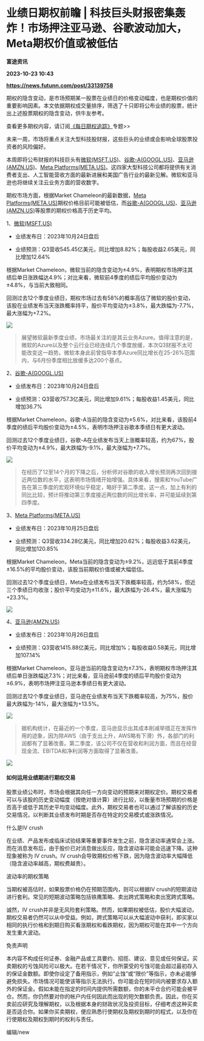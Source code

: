 # 业绩日期权前瞻 | 科技巨头财报密集轰炸！市场押注亚马逊、谷歌波动加大，Meta期权价值或被低估
**富途资讯**

**2023-10-23 10:43**

**https://news.futunn.com/post/33139758**

期权的隐含变动，是市场预期某一股票在业绩日的价格变动幅度，也是期权价值的重要影响因素。本文依据期权成交量排序，筛选了十只即将公布业绩的股票，统计出上述股票期权的隐含变动，供牛友参考。

查看更多期权内容，请订阅[《每日期权追踪》](https://news.futunn.com/news-topics/1333)专题>>

未来一周，市场将重点关注大型科技股财报，这些巨头的业绩或会影响全球股票投资者的风险偏好。

本周即将公布财报的科技巨头有[微软(MSFT.US)](https://www.futunn.com/quote/stock?m=us&code=MSFT)、[谷歌-A(GOOGL.US)](https://www.futunn.com/quote/stock?m=us&code=GOOGL)、[亚马逊(AMZN.US)](https://www.futunn.com/quote/stock?m=us&code=AMZN)、[Meta Platforms(META.US)](https://www.futunn.com/quote/stock?m=us&code=META)。这四家大型科技公司都将提供有关消费者支出、人工智能营收方面的最新进展和美国广告行业的最新见解。微软和亚马逊也将继续关注云业务方面的营收数字。

期权市场方面，根据Market Chameleon的最新数据，[Meta Platforms(META.US)](https://www.futunn.com/quote/stock?m=us&code=META)期权价格目前可能被低估，而[谷歌-A(GOOGL.US)](https://www.futunn.com/quote/stock?m=us&code=GOOGL)、[亚马逊(AMZN.US)](https://www.futunn.com/quote/stock?m=us&code=AMZN)等股票的期权价格高于历史平均。

1、[微软(MSFT.US)](https://www.futunn.com/quote/stock?m=us&code=MSFT)

*   业绩发布日：2023年10月24日盘后
    
*   业绩预测：Q3营收545.45亿美元，同比增加8.82%；每股收益2.65美元，同比增加12.64%
    

根据Market Chameleon，微软当前的隐含变动为±4.9%，表明期权市场押注其绩后单日涨跌幅达4.9%；对比来看，微软前4季度的绩后平均股价变动为±4.8%，与当前大致相同。

回测过去12个季度业绩日，期权市场过去有58%的概率高估了微软的股价变动，该股在业绩发布当天涨跌概率持平，股价平均变动为±3.8%，最大跌幅为\-7.7%，最大涨幅为+7.2%。

![](https://postimg.futunn.com/16980506488137215582700.png)

> 展望微软最新季度业绩，市场最关注的是其云业务Azure。值得注意的是，微软的Azure以及整个云行业已经连续几个季度放缓，本次Q3财报不太可能改变这一趋势。微软本身此前曾指导本季Azure同比增长在25-26%范围内，与6月份季度相比放缓多达200个基点。

2、[谷歌-A(GOOGL.US)](https://www.futunn.com/quote/stock?m=us&code=GOOGL)

*   业绩发布日：2023年10月24日盘后
    
*   业绩预测：Q3营收757.3亿美元，同比增加9.61%；每股收益1.45美元，同比增加36.7%
    

根据Market Chameleon，谷歌-A当前的隐含变动为±5.6%，对比来看，该股前4季度的绩后平均股价变动为±4.5%，表明市场押注谷歌本季绩日有更大波动。

回测过去12个季度业绩日，谷歌-A在业绩发布当天上涨概率较高，约为67%，股价平均变动为±4.9%，最大跌幅为\-9.1%，最大涨幅为+7.7%。

![](https://postimg.futunn.com/16980505950276040878986.png)

> 在经历了12至14个月的下降之后，分析师对谷歌的收入增长预测再次回到接近两位数的水平，这表明市场情绪开始增强。具体来看，搜索和YouTube广告在第三季度的宏观环境似乎稳定，略好于第二季度。这一点，加上有利的同比比较，预计将推动第三季度接近两位数的同比增长率，并可能延续到第四季度。

3、[Meta Platforms(META.US)](https://www.futunn.com/quote/stock?m=us&code=META)

*   业绩发布日：2023年10月25日盘后
    
*   业绩预测：Q3营收334.28亿美元，同比增加20.62%；每股收益3.62美元，同比增加120.85%
    

根据Market Chameleon，Meta当前的隐含变动为±9.2%，远远低于其前4季度±16.5%的平均股价变动，该股当前期权价值或被大幅低估。

回测过去12个季度业绩日，Meta在业绩发布当天下跌概率较高，约为58%，但近三个季绩日均收涨；股价平均变动为±11.6%，最大跌幅为\-26.4%，最大涨幅为+23.3%。

![](https://postimg.futunn.com/16980513051705180046216.png)

4、[亚马逊(AMZN.US)](https://www.futunn.com/quote/stock?m=us&code=AMZN)

*   业绩发布日：2023年10月26日盘后
    
*   业绩预测：Q3营收1415.88亿美元，同比增加%；每股收益0.58美元，同比增加107.14%
    

根据Market Chameleon，亚马逊当前的隐含变动为±7.3%，表明期权市场押注其绩后单日涨跌幅达7.3%；对比来看，亚马逊前4季度的绩后平均股价变动为±6.9%，表明市场押注亚马逊本季绩日有更大波动。

回测过去12个季度业绩日，亚马逊在业绩发布当天下跌概率较高，为75%，股价最大跌幅为\-14%，最大涨幅为+13.5%。

![](https://postimg.futunn.com/16980513633015753909611.png)

> 据机构统计，在最近的一个季度，亚马逊显示出其成本削减举措正在发挥作用的迹象，因为除AWS（由于支出上升，AWS略有下滑）外，各部门的利润都有了显著改善。第二季度，该公司不仅在营收和利润方面，而且在经营现金流、EBITDA和净利润等方面取得了显著改善。

![](https://postimg.futunn.com/16980484313564344780559.png)

#### 如何运用业绩期进行期权交易

股票业绩公布时，市场会根据其向任一方向变动的预期来对期权定价。期权交易者可以与该股的历史变动幅度（按绝对值计算）进行比较，以衡量市场预期的价格是否高于或低于其历史平均变动幅度。此外，期权交易者也可以通过了解该股的历史交易情况，以判断其业绩发布时期是否存在特定的交易模式或涨跌情况。

什么是IV crush

在业绩、产品发布或临床试验结果等重要事件发生之前，隐含波动率通常会上涨。而在消息发布后，由于股价已对消息做出反应，隐含波动率可能会迅速下降。这种现象被称为 IV crush。IV crush会导致期权价格下跌，因为隐含波动率大幅降低（隐含波动率越高，期权费越贵）。

波动率的期权策略

当期权被高估时，如果股票价格仍在预期范围内，则可以根据IV crush的短期波动进行套利。常见的短期波动策略包括铁鹰策略、卖出跨式策略和卖出宽跨式策略。

诚然，IV crush并非是无风险套利策略。然而，如果期权被低估，股价大幅波动，期权交易者仍然可以从中受益。例如，跨式策略可以从大幅波动中获利，即买家以相同的执行价格和到期日购买看涨期权和看跌期权，因为期权可能在其中一个方向发生重大波动。

免责声明

本内容不构成任何证券、金融产品或工具要约、招揽、建议、意见或任何保证。买卖期权的亏蚀风险可以极大。在若干情况下，你所蒙受的亏蚀可能会超过最初存入的保证金数额。即使你设定了备用指示，例如“止蚀”或“限价”等指示，亦未必能够避免损失。市场情况可能使该等指示无法执行。你可能会在短时间内被要求存入额外的保证金。假如未能在指定的时间内提供所需数额，你的未平仓合约可能会被平仓。然而，你仍然要对你的帐户内任何因此而出现的短欠数额负责。因此，你在买卖前应研究及理解期权，以及根据本身的财政状况及投资目标，仔细考虑这种买卖是否适合你。如果你买卖期权，便应熟悉行使期权及期权到期时的程式，以及你在行使期权及期权到期时的权利与责任。

编辑/new